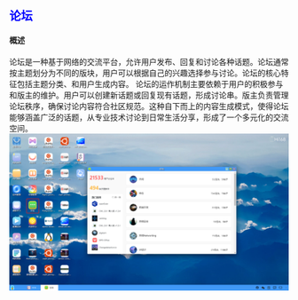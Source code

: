 ## <font color='blue'>论坛</font>
#### 概述
论坛是一种基于网络的交流平台，允许用户发布、回复和讨论各种话题。论坛通常按主题划分为不同的版块，用户可以根据自己的兴趣选择参与讨论。论坛的核心特征包括主题分类、和用户生成内容。
论坛的运作机制主要依赖于用户的积极参与和版主的维护。用户可以创建新话题或回复现有话题，形成讨论串。版主负责管理论坛秩序，确保讨论内容符合社区规范。这种自下而上的内容生成模式，使得论坛能够涵盖广泛的话题，从专业技术讨论到日常生活分享，形成了一个多元化的交流空间。
![img.png](./help_picture/13_forum.png)